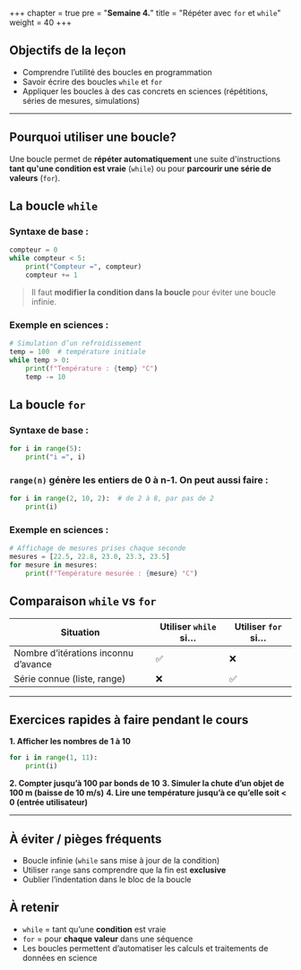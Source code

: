 +++
chapter = true
pre = "<b>Semaine 4.</b>"
title = "Répéter avec `for` et `while`"
weight = 40
+++

## Objectifs de la leçon

* Comprendre l’utilité des boucles en programmation
* Savoir écrire des boucles `while` et `for`
* Appliquer les boucles à des cas concrets en sciences (répétitions, séries de mesures, simulations)

---

## Pourquoi utiliser une boucle?

Une boucle permet de **répéter automatiquement** une suite d'instructions **tant qu'une condition est vraie** (`while`) ou pour **parcourir une série de valeurs** (`for`).


## La boucle `while`

### Syntaxe de base :

```python
compteur = 0
while compteur < 5:
    print("Compteur =", compteur)
    compteur += 1
```

> Il faut **modifier la condition dans la boucle** pour éviter une boucle infinie.

### Exemple en sciences :

```python
# Simulation d’un refroidissement
temp = 100  # température initiale
while temp > 0:
    print(f"Température : {temp} °C")
    temp -= 10
```


## La boucle `for`

### Syntaxe de base :

```python
for i in range(5):
    print("i =", i)
```

### `range(n)` génère les entiers de 0 à n-1. On peut aussi faire :

```python
for i in range(2, 10, 2):  # de 2 à 8, par pas de 2
    print(i)
```

### Exemple en sciences :

```python
# Affichage de mesures prises chaque seconde
mesures = [22.5, 22.8, 23.0, 23.3, 23.5]
for mesure in mesures:
    print(f"Température mesurée : {mesure} °C")
```


## Comparaison `while` vs `for`

| Situation                            | Utiliser `while` si… | Utiliser `for` si… |
| ------------------------------------ | -------------------- | ------------------ |
| Nombre d’itérations inconnu d’avance | ✅                    | ❌                  |
| Série connue (liste, range)          | ❌                    | ✅                  |

---

## Exercices rapides à faire pendant le cours

**1. Afficher les nombres de 1 à 10**

```python
for i in range(1, 11):
    print(i)
```

**2. Compter jusqu’à 100 par bonds de 10**
**3. Simuler la chute d’un objet de 100 m (baisse de 10 m/s)**
**4. Lire une température jusqu’à ce qu’elle soit < 0 (entrée utilisateur)**

---

## À éviter / pièges fréquents

* Boucle infinie (`while` sans mise à jour de la condition)
* Utiliser `range` sans comprendre que la fin est **exclusive**
* Oublier l’indentation dans le bloc de la boucle


## À retenir

* `while` = tant qu’une **condition** est vraie
* `for` = pour **chaque valeur** dans une séquence
* Les boucles permettent d’automatiser les calculs et traitements de données en science

